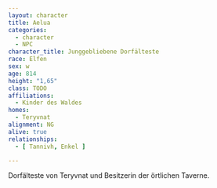 ```yaml
---
layout: character
title: Aelua
categories:
  - character
  - NPC
character_title: Junggebliebene Dorfälteste
race: Elfen
sex: w
age: 814
height: "1,65"
class: TODO
affiliations:
  - Kinder des Waldes
homes:
  - Teryvnat
alignment: NG
alive: true
relationships:
  - [ Tannivh, Enkel ]

---
```


Dorfälteste von Teryvnat und Besitzerin der örtlichen Taverne.